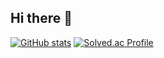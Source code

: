 ## Hi there 👋

[![GitHub stats](https://github-readme-stats.vercel.app/api?username=okodeee)](https://github.com/okodeee/github-readme-stats)
[![Solved.ac Profile](http://mazassumnida.wtf/api/v2/generate_badge?boj=okodee)](https://solved.ac/okodee/)

<!--
**okodeee/okodeee** is a ✨ _special_ ✨ repository because its `README.md` (this file) appears on your GitHub profile.

Here are some ideas to get you started:

- 🔭 I’m currently working on ...
- 🌱 I’m currently learning ...
- 👯 I’m looking to collaborate on ...
- 🤔 I’m looking for help with ...
- 💬 Ask me about ...
- 📫 How to reach me: ...
- 😄 Pronouns: ...
- ⚡ Fun fact: ...
-->
